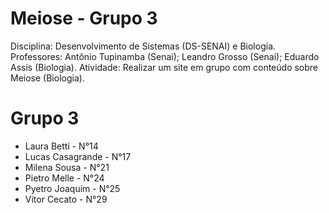 # Meiose - Grupo 3
Disciplina: Desenvolvimento de Sistemas (DS-SENAI) e Biologia.
Professores: Antônio Tupinamba (Senai); Leandro Grosso (Senai); Eduardo Assis (Biologia).
Atividade: Realizar um site em grupo com conteúdo sobre Meiose (Biologia).

# Grupo 3
* Laura Betti - N°14
* Lucas Casagrande - N°17
* Milena Sousa - N°21
* Pietro Melle - N°24
* Pyetro Joaquim - N°25
* Vitor Cecato - N°29
